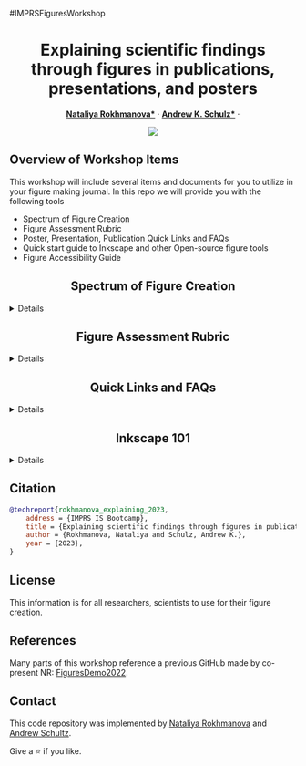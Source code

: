 #IMPRSFiguresWorkshop
 

<p align="center">

  <h1 align="center">Explaining scientific findings through figures in publications, presentations, and posters
  </h1>
  <p align="center">
    <a href="https://is.mpg.de/person/rokhmanova"><strong>Nataliya Rokhmanova*</strong></a>
    ·
    <a href="https://hi.is.mpg.de/person/aschulz"><strong>Andrew K. Schulz*</strong></a>
    ·
</p>
<p float="center">
  <div align="center">
  <img src="assets/sinc_tsr.gif" />
  </div>
</p>

<!-- | Paper Video                                                                                                | Qualitative Results                                                                                                |
|------------------------------------------------------------------------------------------------------------|--------------------------------------------------------------------------------------------------------------------|
| [![PaperVideo](https://img.youtube.com/vi/vidid/0.jpg)](https://www.youtube.com/) | -->

## Overview of Workshop Items

This workshop will include several items and documents for you to utilize in your figure making journal. In this repo we will provide you with the following tools
- Spectrum of Figure Creation
- Figure Assessment Rubric
- Poster, Presentation, Publication Quick Links and FAQs
- Quick start guide to Inkscape and other Open-source figure tools
- Figure Accessibility Guide

<h2 align="center">Spectrum of Figure Creation</h2>

<details>
  <summary>Details</summary>
In the folder, we provided information on the spectrum of figure creation, including figures from 1 to 5.

You can do something equivalent with `conda` as well.
</details>

[comment]: <> (## Running the Demo)

[comment]: <> (We have prepared a nice demo code to run SINC on arbitrary videos. )

<h2 align="center">Figure Assessment Rubric</h2>

 <details>
  <summary>Details</summary>
In this folder, we highlight information on specific assessments of figures in the presentation, publication, and poster formats. The overarching theme for the rubric are as follows:
	 - Color Scheme
	 - Clarity
	 - Readability
	 - Plot Type
	 - Ink/Content Ratio
	 - Accessibility
</details>

<h2 align="center">Quick Links and FAQs </h2>

 <details>
  <summary>Details</summary>

We highlight quick links and frequently asked questions or FAQs in this folder. There are links for the following resources:
- Poster Creation Guide
- Presentation Guide
- Scientific Storytelling
- Creating Figures for Publication
- Open-source figure crafting tools

</details>

<h2 align="center">Inkscape 101 </h2>

 <details>
  <summary>Details</summary>

We highlight quick links and frequently asked questions or FAQs in this folder. There are links for the following resources:
- How to Inkscape

</details>

## Citation

```bibtex
@techreport{rokhmanova_explaining_2023,
	address = {IMPRS IS Bootcamp},
	title = {Explaining scientific findings through figures in publications, presentations, and posters},
	author = {Rokhmanova, Nataliya and Schulz, Andrew K.},
	year = {2023},
}

```
## License
This information is for all researchers, scientists to use for their figure creation. 

## References
Many parts of this workshop reference a previous GitHub made by co-present NR: [FiguresDemo2022](https://github.com/nrokh/FiguresDemo2022).

## Contact

This code repository was implemented by [Nataliya Rokhmanova](https://github.com/nrokh) and [Andrew Schultz](https://github.com/Aschulz94). 

Give a ⭐ if you like.

